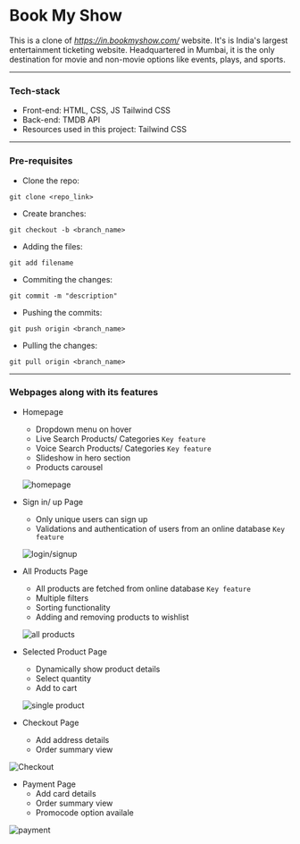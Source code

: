 #  Book My Show

This is a clone of *https://in.bookmyshow.com/* website. It's is India's largest entertainment ticketing website. Headquartered in Mumbai, it is the only destination for movie and non-movie options like events, plays, and sports.

<hr>

### Tech-stack

- Front-end: HTML, CSS, JS Tailwind CSS<br/>
- Back-end: TMDB API<br/>
- Resources used in this project: Tailwind CSS <br/>

<hr>

### Pre-requisites

- Clone the repo: 
```
git clone <repo_link>
```

- Create branches: 
```
git checkout -b <branch_name>
```

- Adding the files: 
```
git add filename
```

- Commiting the changes: 
```
git commit -m "description"
```

- Pushing the commits: 
```
git push origin <branch_name>
```

- Pulling the changes:
```
git pull origin <branch_name>
```

<hr>

### Webpages along with its features

- Homepage
  - Dropdown menu on hover
  - Live Search Products/ Categories ```Key feature```
  - Voice Search Products/ Categories ```Key feature```
  - Slideshow in hero section
  - Products carousel
  
  ![homepage](https://user-images.githubusercontent.com/86410034/129320136-4642eb9e-8500-4058-a8c3-440bb38dafc7.png)
  
- Sign in/ up Page
  - Only unique users can sign up
  - Validations and authentication of users from an online database ```Key feature```

  ![login/signup](https://user-images.githubusercontent.com/86410034/129320171-44f381c6-89fc-4e8f-ba57-b1159d7caba6.png)

- All Products Page
  - All products are fetched from online database ```Key feature```
  - Multiple filters
  - Sorting functionality
  - Adding and removing products to wishlist
    
  ![all products](https://user-images.githubusercontent.com/86410034/129320333-f0657102-243a-4ef7-8bb4-82c2c2b4c31d.png)

- Selected Product Page
  - Dynamically show product details
  - Select quantity
  - Add to cart

  ![single product](https://user-images.githubusercontent.com/86410034/129320370-86c06387-32a0-4b3a-9812-1eda9eaada4b.png)

- Checkout Page 
  - Add address details
  - Order summary view

![Checkout](https://user-images.githubusercontent.com/86410034/129320743-a2c2e8ed-e309-4e1a-9bfb-41ce201847da.png)

- Payment Page
  - Add card details
  - Order summary view
  - Promocode option availale

![payment](https://user-images.githubusercontent.com/86410034/129321544-2316bd85-e770-4952-aa38-b37f0a6d2066.png)



